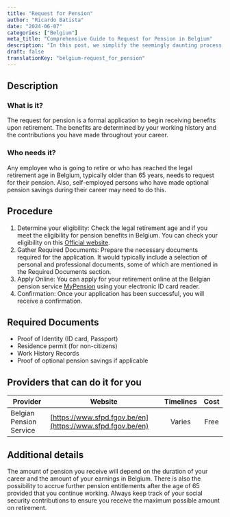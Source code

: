 ```yaml
---
title: "Request for Pension"
author: "Ricardo Batista"
date: "2024-06-07"
categories: ["Belgium"]
meta_title: "Comprehensive Guide to Request for Pension in Belgium"
description: "In this post, we simplify the seemingly daunting process of applying for a pension in Belgium using a step-by-step guideline."
draft: false
translationKey: "belgium-request_for_pension"
---
```


## Description
### What is it?
The request for pension is a formal application to begin receiving benefits upon retirement. The benefits are determined by your working history and the contributions you have made throughout your career.

### Who needs it?
Any employee who is going to retire or who has reached the legal retirement age in Belgium, typically older than 65 years, needs to request for their pension. Also, self-employed persons who have made optional pension savings during their career may need to do this. 

## Procedure
1. Determine your eligibility: Check the legal retirement age and if you meet the eligibility for pension benefits in Belgium. You can check your eligibility on this [Official website](https://socialsecurity.belgium.be/en).
2. Gather Required Documents: Prepare the necessary documents required for the application. It would typically include a selection of personal and professional documents, some of which are mentioned in the Required Documents section.
3. Apply Online: You can apply for your retirement online at the Belgian pension service [MyPension](https://www.mypension.be/en) using your electronic ID card reader. 
4. Confirmation: Once your application has been successful, you will receive a confirmation.

## Required Documents
- Proof of Identity (ID card, Passport)
- Residence permit (for non-citizens)
- Work History Records
- Proof of optional pension savings if applicable

## Providers that can do it for you

| Provider        |     Website     |     Timelines    |       Cost      |
| --------------- | --------------- |  :-------------: | :-------------: |
| Belgian Pension Service      |  [https://www.sfpd.fgov.be/en](https://www.sfpd.fgov.be/en)       |      Varies      |        Free       |

## Additional details
The amount of pension you receive will depend on the duration of your career and the amount of your earnings in Belgium. There is also the possibility to accrue further pension entitlements after the age of 65 provided that you continue working. Always keep track of your social security contributions to ensure you receive the maximum possible amount on retirement.